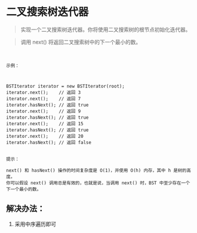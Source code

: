 # 二叉搜索树迭代器

> 实现一个二叉搜索树迭代器。你将使用二叉搜索树的根节点初始化迭代器。

> 调用 next() 将返回二叉搜索树中的下一个最小的数。

 
```
示例：



BSTIterator iterator = new BSTIterator(root);
iterator.next();    // 返回 3
iterator.next();    // 返回 7
iterator.hasNext(); // 返回 true
iterator.next();    // 返回 9
iterator.hasNext(); // 返回 true
iterator.next();    // 返回 15
iterator.hasNext(); // 返回 true
iterator.next();    // 返回 20
iterator.hasNext(); // 返回 false
 

提示：

next() 和 hasNext() 操作的时间复杂度是 O(1)，并使用 O(h) 内存，其中 h 是树的高度。
你可以假设 next() 调用总是有效的，也就是说，当调用 next() 时，BST 中至少存在一个下一个最小的数。
```


## 解决办法：
1. 采用中序遍历即可
